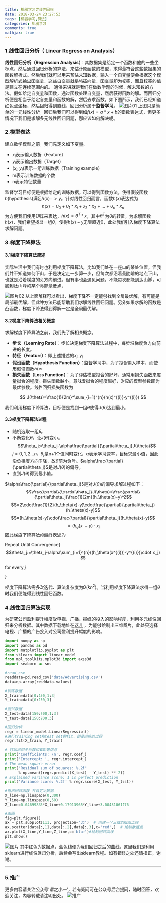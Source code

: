 ```yaml
---
title: 机器学习之线性回归
date: 2018-03-24 23:27:53
tags: [机器学习,算法]
categories: 机器学习
comments: true
mathjax: true
---
```

### 1.线性回归分析（ Linear Regression Analysis）
**线性回归分析（Regression Analysis）**：其数据集是给定一个函数和他的一些坐标点，然后通过回归分析的算法，来估计原函数的模型，求得最符合这些数据集的函数解析式。然后我们就可以用来预估未知数据，输入一个自变量便会根据这个模型解析式输出因变量，这些自变量就是特征向量，因变量即为标签，而且标签的值是建立在连续范围内的。
通俗来讲就是我们在做数学题的时候，解未知数的方法。假如给定自变量和函数，通过函数处理自变量，然后获得函数的解。而回归分析便是相当于给定自变量和函数的解，然后去求函数。如下图所示，我们已经知道红色点坐标，然后回归得到直线，回归分析属于**监督学习**。
![图片01](http://p66yyzg4i.bkt.clouddn.com/%E6%9C%BA%E5%99%A8%E5%AD%A6%E4%B9%A0%E4%B9%8B%E7%BA%BF%E6%80%A7%E5%9B%9E%E5%BD%92/%E5%9B%BE%E7%89%8701.png)
上图只是简单的一元线性分析，回归后我们可以得到如$f(x)=a*x+b$的函数表达式，但更多情况下我们是求解多元线性回归问题，那应该如何解决呢。

### 2.模型表达

建立数学模型之前，我们先定义如下变量。

+ $x_i$表示输入数据（Feature）
+ $y_i$表示输出数据（Target）
+ $(x_i,y_i)$表示一组训练数据（Training example）
+ m表示训练数据的个数
+ n表示特征数量

监督学习目标便是根据给定的训练数据，可以得到函数方法，使得假设函数$h$(hypothesis)满足$h(x)->y$。针对线性回归而言，函数$h(x)$表达式为
$$
h(x)=\theta_0+\theta_1*x_i+\theta_2*x_2+...+\theta_n*x_n
$$
为方便我们使用矩阵来表达，$h(x)=\theta^T*x$，其中$\theta^T$为$\theta$的转置。为求解函数$h(x)$，我们希望找出一组$\theta$，使得$h(x)-y$无限趋近0，此处我们引入梯度下降算法求解问题。

### 3.梯度下降算法
#### 3.1梯度下降算法简述
实际生活中我们有时也利用梯度下降算法，比如我们处在一座山的某处位置，但我们并不知道如何下山，于是决定走一步算一步，但每次都沿着最陡峭的地点下山，也就是沿着梯度的负方向前进。但有事也会遇见问题，不能每次都能到达山脚，可能到达山峰的某个局部最低点。

![图片02](http://p66yyzg4i.bkt.clouddn.com/%E6%9C%BA%E5%99%A8%E5%AD%A6%E4%B9%A0%E4%B9%8B%E7%BA%BF%E6%80%A7%E5%9B%9E%E5%BD%92/%E5%9B%BE%E7%89%8702.png)
从上面解释可以看出，梯度下降不一定能够找到全局最优解，有可能是局部最优解，但此种方法已能帮助我们求解线性回归问题。另外如果求解的函数是凸函数，梯度下降法得到得解一定是全局最优解。
#### 3.2梯度下降算法相关概念

求解梯度下降算法之前，我们先了解相关概念。

+ **步长（Learning Rate）**：步长决定梯度下降算法过程中，每步沿梯度负方向前进的长度。
+ **特征（Feature）**：即上述描述的$x_i,y_i$
+ **假设函数（Hypothesis Function）**：监督学习中，为了拟合输入样本，而使用假设函数$h(x)$
+ **损失函数（Loss Function）**：为了评估模型拟合的好坏，通常用损失函数来度量拟合的程度。损失函数越小，意味着拟合的程度越好，对应的模型参数即为最优参数。线性回归损失函数为

$$
J(\theta)=\frac{1}{2m}*\sum_{i=1}^{n}(h(x)^{(i)}-y^{(i)})
$$

我们利用梯度下降算法，目标便是找到一组$\theta$使得$J(\theta)$达到最小。

#### 3.3梯度下降算法过程

- 随机选取一组$\theta$。
- 不断变化$\theta$，让$J(\theta)$变小。
    $$\theta_j:=\theta_j-\alpha\frac{\partial}{\partial\theta_j}J(\theta)$$
$j=0,1,2...n$，$\theta_j$是n+1个值同时变化。$\alpha$表示学习速率，目标求最小值，因此沿负梯度方向下降，故$\theta$前为负号。$\alpha\frac{\partial}{\partial\theta_j}$是对$J(\theta)$的偏导。
- 直到$J(\theta)​$得到最小值。

$\alpha\frac{\partial}{\partial\theta_j}$是对$J(\theta)$的偏导求解过程如下：
$$\frac{\partial}{\partial\theta_j}J(\theta)=\frac{\partial}{\partial\theta_j}\frac{1}{2m}(h_\theta(x)-y)^2$$
$$=2\cdot\frac{1}{2}(h_\theta(x)-y)\cdot\frac{\partial}{\partial\theta_j}(h_\theta(x)-y)$$
$$=(h_\theta(x)-y)\cdot\frac{\partial}{\partial\theta_j}(h_\theta(x)-y)$$
$$=(h_\theta(x)-y)\cdot x_j$$
因此梯度下降算法的最终表述为

Repeat Until Convergence{
$$\theta_j:=\theta_j-\alpha\sum_{i=1}^{n}((h_\theta(x^{(i)})-y^{(i)})\cdot x_j) $$ 

for every  $j$

}

梯度下降算法需多次迭代、算法复杂度为$O(kn^2)$。当利用梯度下降算法求得一组$\theta$时我们便能得到线性回归函数。

### 4.线性回归算法实现

为研究公司盈利提升幅度受电视、广播、报纸的投入的影响程度，利用多元线性回归来分析数据。其中数据下载地址在[这儿](http://www-bcf.usc.edu/~gareth/ISL/Advertising.csv) ，为能够绘制出三维图片，此处只选择电视、广播的广告投入对公司盈利提升幅度的影响。
```python
import numpy as np
import pandas as pd
import matplotlib.pyplot as plt
from sklearn import linear_model
from mpl_toolkits.mplot3d import axes3d
import seaborn as sns

#read_csv
readdata=pd.read_csv('data/Advertising.csv')
data=np.array(readdata.values)

#训练数据
X_train=data[0:150,1:3]
Y_train=data[0:150,3]

#测试数据
X_test=data[150:200,1:3]
Y_test=data[150:200,3]

#回归分析
regr = linear_model.LinearRegression()
#进行training set和test set的fit，即是训练的过程
regr.fit(X_train, Y_train)

# 打印出相关系数和截距等信息
print('Coefficients: \n', regr.coef_)
print('Intercept: ', regr.intercept_)
# The mean square error
print("Residual sum of squares: %.2f"
      % np.mean((regr.predict(X_test) - Y_test) ** 2))
# Explained variance score: 1 is perfect prediction
print('Variance score: %.2f' % regr.score(X_test, Y_test))

#得出回归函数 并自定义数据
X_line=np.linspace(0,300)
Y_line=np.linspace(0,50)
Z_line=0.04699836*X_line+0.17913965*Y_line+3.00431061176

#画图
fig=plt.figure()
ax = plt.subplot(111, projection='3d')  # 创建一个三维的绘图工程
ax.scatter(data[:,1],data[:,2],data[:,3],c='red',)  # 绘制数据点
ax.plot(X_line,Y_line,Z_line,c='blue')#绘制回归曲线
plt.show()
```

![图片](http://p66yyzg4i.bkt.clouddn.com/%E6%9C%BA%E5%99%A8%E5%AD%A6%E4%B9%A0%E4%B9%8B%E7%BA%BF%E6%80%A7%E5%9B%9E%E5%BD%92/%E5%9B%BE%E7%89%8703.png)
其中红色为数据点，蓝色线便为我们回归之后的曲线，这里我们是利用sklearn进行线性回归分析，后续会写出sklearn教程。如有错误之处还请指正，谢谢。

------

### 5.推广

更多内容请关注公众号’谓之小一’，若有疑问可在公众号后台提问，随时回答，欢迎关注，内容转载请注明出处。
![推广](http://p66yyzg4i.bkt.clouddn.com/%E6%9C%BA%E5%99%A8%E5%AD%A6%E4%B9%A0%E4%B9%8B%E7%BA%BF%E6%80%A7%E5%9B%9E%E5%BD%92/%E6%8E%A8%E5%B9%BF.png)



